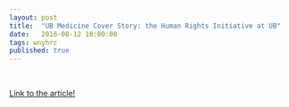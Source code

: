 ```yaml
---
layout: post
title:  "UB Medicine Cover Story: the Human Rights Initiative at UB"
date:   2016-08-12 10:00:00
tags: wnyhrc
published: true
---
```

<br>

<blockquote>
</blockquote>

<a href="{{ site.baseurl }}/assets/pdf/UB-Medicine-HRI-at-UB-Article-Summer-2016.pdf">Link to the article!</a>

<br><br>